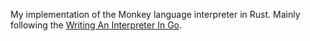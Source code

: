 My implementation of the Monkey language interpreter in Rust. Mainly following the [Writing An Interpreter In Go](https://interpreterbook.com/).
